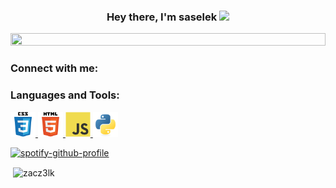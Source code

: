 <h3 align="center">Hey there, I'm saselek</a> <img src="https://emojis.slackmojis.com/emojis/images/1579216111/7550/pikachu_wave.gif?1579216111" width="28" /> </h3>
<p align="center">
<a href="#"><img src="https://i.postimg.cc/KjyJZghj/thumb-1920-1111604-ccexpress.png)" height="10%" width="100%" /></a>
</p>

<h3 align="left">Connect with me:</h3>
<p align="left">
</p>

<h3 align="left">Languages and Tools:</h3>
<p align="left"> <a href="https://www.w3schools.com/css/" target="_blank" rel="noreferrer"> <img src="https://raw.githubusercontent.com/devicons/devicon/master/icons/css3/css3-original-wordmark.svg" alt="css3" width="40" height="40"/> </a> <a href="https://www.w3.org/html/" target="_blank" rel="noreferrer"> <img src="https://raw.githubusercontent.com/devicons/devicon/master/icons/html5/html5-original-wordmark.svg" alt="html5" width="40" height="40"/> </a> <a href="https://developer.mozilla.org/en-US/docs/Web/JavaScript" target="_blank" rel="noreferrer"> <img src="https://raw.githubusercontent.com/devicons/devicon/master/icons/javascript/javascript-original.svg" alt="javascript" width="40" height="40"/> </a> <a href="https://www.python.org" target="_blank" rel="noreferrer"> <img src="https://raw.githubusercontent.com/devicons/devicon/master/icons/python/python-original.svg" alt="python" width="40" height="40"/> </a> </p>

[![spotify-github-profile](https://spotify-github-profile.vercel.app/api/view?uid=9jvbf6z8letp0g1eflk9ryw8u&cover_image=true&theme=novatorem&bar_color=9a0cb6&bar_color_cover=false)](https://spotify-github-profile.vercel.app/api/view?uid=9jvbf6z8letp0g1eflk9ryw8u&redirect=true)


<p>&nbsp;<img align="center" src="https://github-readme-stats.vercel.app/api?username=zacz3lk&show_icons=true&theme=synthwave&locale=en" alt="zacz3lk" /></p>
